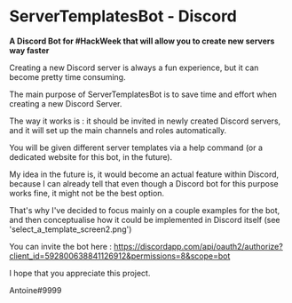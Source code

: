 # ServerTemplatesBot - Discord
**A Discord Bot for #HackWeek that will allow you to create new servers way faster**

Creating a new Discord server is always a fun experience, but it can become pretty time consuming.

The main purpose of ServerTemplatesBot is to save time and effort when creating a new Discord Server.

The way it works is : it should be invited in newly created Discord servers, and it will set up the main channels and roles automatically.

You will be given different server templates via a help command (or a dedicated website for this bot, in the future).

My idea in the future is, it would become an actual feature within Discord, because I can already tell that even though a Discord bot for this purpose works fine, it might not be the best option.

That's why I've decided to focus mainly on a couple examples for the bot, and then conceptualise how it could be implemented in Discord itself (see 'select_a_template_screen2.png')

You can invite the bot here : https://discordapp.com/api/oauth2/authorize?client_id=592800638841126912&permissions=8&scope=bot

I hope that you appreciate this project.

Antoine#9999
